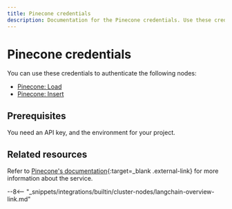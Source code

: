 ```yaml
---
title: Pinecone credentials
description: Documentation for the Pinecone credentials. Use these credentials to authenticate Pinecone in n8n, a workflow automation platform.
---
```


# Pinecone credentials

You can use these credentials to authenticate the following nodes:

* [Pinecone: Load](/integrations/builtin/cluster-nodes/sub-nodes/n8n-nodes-base.vectorstorepineconeload/)
* [Pinecone: Insert](/integrations/builtin/cluster-nodes/sub-nodes/n8n-nodes-base.vectorstorepineconeinsert/)

## Prerequisites

You need an API key, and the environment for your project.

## Related resources

Refer to [Pinecone's documentation](https://docs.pinecone.io/docs/authentication){:target=_blank .external-link} for more information about the service.

--8<-- "_snippets/integrations/builtin/cluster-nodes/langchain-overview-link.md"
